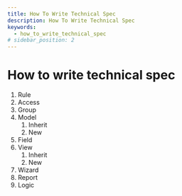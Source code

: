 ```yaml
---
title: How To Write Technical Spec
description: How To Write Technical Spec
keywords:
  - how_to_write_technical_spec
# sidebar_position: 2
---
```


# How to write technical spec

1. Rule
2. Access
3. Group
4. Model
   1. Inherit
   2. New
5. Field
6. View
   1. Inherit
   2. New
7. Wizard
8. Report
9. Logic
